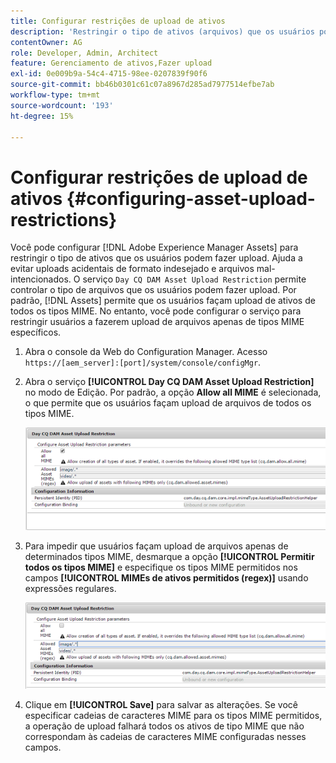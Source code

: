 ```yaml
---
title: Configurar restrições de upload de ativos
description: 'Restringir o tipo de ativos (arquivos) que os usuários podem fazer upload '
contentOwner: AG
role: Developer, Admin, Architect
feature: Gerenciamento de ativos,Fazer upload
exl-id: 0e009b9a-54c4-4715-98ee-0207839f90f6
source-git-commit: bb46b0301c61c07a8967d285ad7977514efbe7ab
workflow-type: tm+mt
source-wordcount: '193'
ht-degree: 15%

---
```


# Configurar restrições de upload de ativos {#configuring-asset-upload-restrictions}

Você pode configurar [!DNL Adobe Experience Manager Assets] para restringir o tipo de ativos que os usuários podem fazer upload. Ajuda a evitar uploads acidentais de formato indesejado e arquivos mal-intencionados. O serviço `Day CQ DAM Asset Upload Restriction` permite controlar o tipo de arquivos que os usuários podem fazer upload. Por padrão, [!DNL Assets] permite que os usuários façam upload de ativos de todos os tipos MIME. No entanto, você pode configurar o serviço para restringir usuários a fazerem upload de arquivos apenas de tipos MIME específicos.

1. Abra o console da Web do Configuration Manager. Acesso `https://[aem_server]:[port]/system/console/configMgr`.
1. Abra o serviço **[!UICONTROL Day CQ DAM Asset Upload Restriction]** no modo de Edição. Por padrão, a opção **Allow all MIME** é selecionada, o que permite que os usuários façam upload de arquivos de todos os tipos MIME.

   ![chlimage_1-378](assets/chlimage_1-378.png)

1. Para impedir que usuários façam upload de arquivos apenas de determinados tipos MIME, desmarque a opção **[!UICONTROL Permitir todos os tipos MIME]** e especifique os tipos MIME permitidos nos campos **[!UICONTROL MIMEs de ativos permitidos (regex)]** usando expressões regulares.

   ![chlimage_1-379](assets/chlimage_1-379.png)

1. Clique em **[!UICONTROL Save]** para salvar as alterações. Se você especificar cadeias de caracteres MIME para os tipos MIME permitidos, a operação de upload falhará todos os ativos de tipo MIME que não correspondam às cadeias de caracteres MIME configuradas nesses campos.
